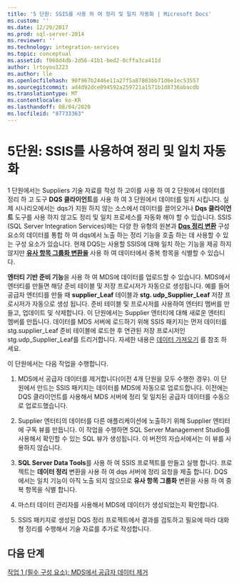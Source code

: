 ```yaml
---
title: '5 단원: SSIS를 사용 하 여 정리 및 일치 자동화 | Microsoft Docs'
ms.custom: ''
ms.date: 12/29/2017
ms.prod: sql-server-2014
ms.reviewer: ''
ms.technology: integration-services
ms.topic: conceptual
ms.assetid: f068d4db-2d56-41b1-bed2-0cffa3ca411d
author: lrtoyou1223
ms.author: lle
ms.openlocfilehash: 90f967b2446e11a27f5a87803bb71d6e1ec53557
ms.sourcegitcommit: ad4d92dce894592a259721a1571b1d8736abacdb
ms.translationtype: MT
ms.contentlocale: ko-KR
ms.lasthandoff: 08/04/2020
ms.locfileid: "87733363"
---
```

# <a name="lesson-5-automating-the-cleansing-and-matching-using-ssis"></a>5단원: SSIS를 사용하여 정리 및 일치 자동화
  1 단원에서는 Suppliers 기술 자료를 작성 하 고이를 사용 하 여 2 단원에서 데이터를 정리 하 고 도구 **DQS 클라이언트**를 사용 하 여 3 단원에서 데이터를 일치 시킵니다. 실제 시나리오에서는 dqs가 지원 하지 않는 소스에서 데이터를 끌어오거나 **Dqs 클라이언트** 도구를 사용 하지 않고도 정리 및 일치 프로세스를 자동화 해야 할 수 있습니다. SSIS (SQL Server Integration Services)에는 다양 한 유형의 원본과 **[Dqs 정리 변환](https://msdn.microsoft.com/library/ee677619.aspx)** 구성 요소의 데이터를 통합 하 여 dqs에서 노출 하는 정리 기능을 호출 하는 데 사용할 수 있는 구성 요소가 있습니다. 현재 DQS는 사용할 SSIS에 대해 일치 하는 기능을 제공 하지 않지만 **[유사 항목 그룹화 변환을](../integration-services/data-flow/transformations/fuzzy-grouping-transformation.md)** 사용 하 여 데이터에서 중복 항목을 식별할 수 있습니다.  
  
 **엔터티 기반 준비 기능**을 사용 하 여 MDS에 데이터를 업로드할 수 있습니다. MDS에서 엔터티를 만들면 해당 준비 테이블 및 저장 프로시저가 자동으로 생성됩니다. 예를 들어 공급자 엔터티를 만들 때 **supplier_Leaf** 테이블과 **stg. udp_Supplier_Leaf** 저장 프로시저가 자동으로 생성 됩니다. 준비 테이블 및 프로시저를 사용하여 엔터티 멤버를 만들고, 업데이트 및 삭제합니다. 이 단원에서는 Supplier 엔터티에 대해 새로운 엔터티 멤버를 만듭니다. 데이터를 MDS 서버에 로드하기 위해 SSIS 패키지는 먼저 데이터를 stg.supplier_Leaf 준비 테이블에 로드한 후 연관된 저장 프로시저인 stg.udp_Supplier_Leaf를 트리거합니다. 자세한 내용은 [데이터 가져오기](../master-data-services/overview-importing-data-from-tables-master-data-services.md) 를 참조 하세요.  
  
 이 단원에서는 다음 작업을 수행합니다.  
  
1.  MDS에서 공급자 데이터를 제거합니다(이전 4개 단원을 모두 수행한 경우). 이 단원에서 만드는 SSIS 패키지는 데이터를 MDS에 자동으로 업로드합니다. 이전에는 DQS 클라이언트를 사용해서 MDS 서버에 정리 및 일치된 공급자 데이터를 수동으로 업로드했습니다.  
  
2.  Supplier 엔터티의 데이터를 다른 애플리케이션에 노출하기 위해 Supplier 엔티터에 구독 뷰를 만듭니다. 이 작업을 수행하면 SQL Server Management Studio를 사용해서 확인할 수 있는 SQL 뷰가 생성됩니다. 이 버전의 자습서에서는 이 뷰를 사용하지 않습니다.  
  
3.  **SQL Server Data Tools**를 사용 하 여 SSIS 프로젝트를 만들고 실행 합니다. 프로젝트는 **데이터 정리** 변환을 사용 하 여 dqs 서버에 정리 요청을 제출 합니다. DQS에서는 일치 기능이 아직 노출 되지 않으므로 **유사 항목 그룹화** 변환을 사용 하 여 중복 항목을 식별 합니다.  
  
4.  마스터 데이터 관리자를 사용해서 MDS에 데이터가 생성되었는지 확인합니다.  
  
5.  SSIS 패키지로 생성된 DQS 정리 프로젝트에서 결과를 검토하고 필요에 따라 대화형 정리를 수행해서 기술 자료를 추가로 작성합니다.  
  
## <a name="next-step"></a>다음 단계  
 [작업 1 &#40;필수 구성 요소&#41;: MDS에서 공급자 데이터 제거](../../2014/tutorials/task-1-prerequisite-removing-supplier-data-in-mds.md)  
  
  
